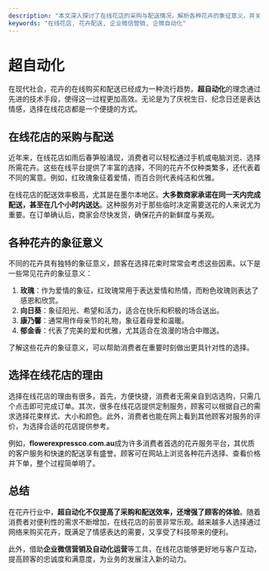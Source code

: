 ```yaml
---
description: "本文深入探讨了在线花店的采购与配送情况，解析各种花卉的象征意义，并关注墨尔本地区花卉配送的高效性。"
keywords: "在线花店, 花卉配送, 企业微信营销, 企微自动化"
---
```

# 超自动化

在现代社会，花卉的在线购买和配送已经成为一种流行趋势。**超自动化**的理念通过先进的技术手段，使得这一过程更加高效。无论是为了庆祝生日、纪念日还是表达情感，选择在线花店都是一个便捷的方式。

## 在线花店的采购与配送

近年来，在线花店如雨后春笋般涌现，消费者可以轻松通过手机或电脑浏览、选择所需花卉。这些在线平台提供了丰富的选择，不同的花卉不仅种类繁多，还代表着不同的寓意。例如，红玫瑰象征着爱情，而百合则代表纯洁和优雅。

在线花店的配送效率极高，尤其是在墨尔本地区。**大多数商家承诺在同一天内完成配送，甚至在几个小时内送达**。这种服务对于那些临时决定需要送花的人来说尤为重要。在订单确认后，商家会尽快发货，确保花卉的新鲜度与美观。

## 各种花卉的象征意义

不同的花卉具有独特的象征意义，顾客在选择花束时常常会考虑这些因素。以下是一些常见花卉的象征意义：

1. **玫瑰**：作为爱情的象征，红玫瑰常用于表达爱情和热情，而粉色玫瑰则表达了感恩和欣赏。
2. **向日葵**：象征阳光、希望和活力，适合在快乐和积极的场合送出。
3. **康乃馨**：通常用作母亲节的礼物，象征着母爱和温暖。
4. **郁金香**：代表了完美的爱和优雅，尤其适合在浪漫的场合中赠送。

了解这些花卉的象征意义，可以帮助消费者在重要时刻做出更具针对性的选择。

## 选择在线花店的理由

选择在线花店的理由有很多。首先，方便快捷，消费者无需亲自到店选购，只需几个点击即可完成订单。其次，很多在线花店提供定制服务，顾客可以根据自己的需求选择花束样式、大小和颜色。此外，消费者也能在网上看到其他顾客对服务的评价，为选择合适的花店提供参考。

例如，**flowerexpressco.com.au**成为许多消费者首选的花卉服务平台，其优质的客户服务和快速的配送享有盛誉。顾客可在网站上浏览各种花卉选择、查看价格并下单，整个过程简单明了。

## 总结

在花卉行业中，**超自动化不仅提高了采购和配送效率，还增强了顾客的体验**。随着消费者对便利性的需求不断增加，在线花店的前景非常乐观。越来越多人选择通过网络来购买花卉，既满足了情感表达的需要，又享受了科技带来的便利。

此外，借助**企业微信营销及自动化运营**等工具，在线花店能够更好地与客户互动，提高顾客的忠诚度和满意度，为业务的发展注入新的动力。
